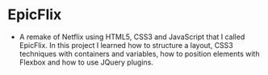 # EpicFlix

- A remake of Netflix using HTML5, CSS3 and JavaScript that I called EpicFlix. In this project I learned how to structure a layout, CSS3 techniques with containers and variables, how to position elements with Flexbox and how to use JQuery plugins.

